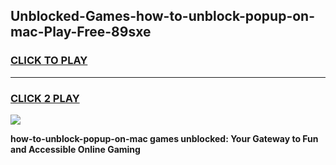 
## Unblocked-Games-how-to-unblock-popup-on-mac-Play-Free-89sxe
<h3>
<a href="https://premium76.site?title=how-to-unblock-popup-on-mac&ref=23A">CLICK TO PLAY</a></h3>
<hr>

<h3>
<a href="https://premium76.site?title=how-to-unblock-popup-on-mac&ref=23A">CLICK 2 PLAY</a>
  
</h3>

<a href="https://premium76.site?title=how-to-unblock-popup-on-mac&ref=23A"><img src="https://clearcache.store/games.png"></a>


**how-to-unblock-popup-on-mac games unblocked: Your Gateway to Fun and Accessible Online Gaming**
